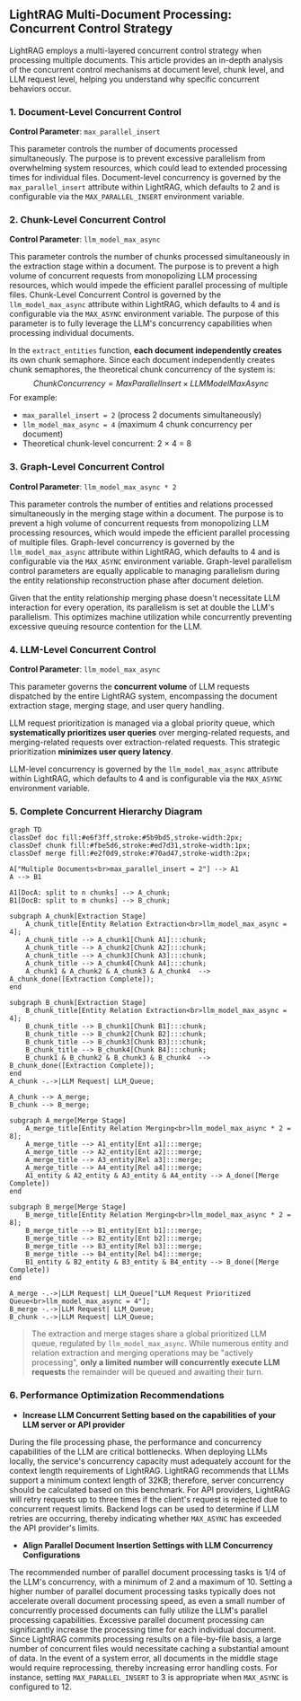 ## LightRAG Multi-Document Processing: Concurrent Control Strategy

LightRAG employs a multi-layered concurrent control strategy when processing multiple documents. This article provides an in-depth analysis of the concurrent control mechanisms at document level, chunk level, and LLM request level, helping you understand why specific concurrent behaviors occur.

### 1. Document-Level Concurrent Control

**Control Parameter**: `max_parallel_insert`

This parameter controls the number of documents processed simultaneously. The purpose is to prevent excessive parallelism from overwhelming system resources, which could lead to extended processing times for individual files. Document-level concurrency is governed by the `max_parallel_insert` attribute within LightRAG, which defaults to 2 and is configurable via the `MAX_PARALLEL_INSERT` environment variable.

### 2. Chunk-Level Concurrent Control

**Control Parameter**: `llm_model_max_async`

This parameter controls the number of chunks processed simultaneously in the extraction stage within a document. The purpose is to prevent a high volume of concurrent requests from monopolizing LLM processing resources, which would impede the efficient parallel processing of multiple files. Chunk-Level Concurrent Control is governed by the `llm_model_max_async` attribute within LightRAG, which defaults to 4 and is configurable via the `MAX_ASYNC` environment variable. The purpose of this parameter is to fully leverage the LLM's concurrency capabilities when processing individual documents.

In the `extract_entities` function, **each document independently creates** its own chunk semaphore. Since each document independently creates chunk semaphores, the theoretical chunk concurrency of the system is:
$$
ChunkConcurrency = Max Parallel Insert × LLM Model Max Async
$$
For example:
- `max_parallel_insert = 2` (process 2 documents simultaneously)
- `llm_model_max_async = 4` (maximum 4 chunk concurrency per document)
- Theoretical chunk-level concurrent: 2 × 4 = 8

### 3. Graph-Level Concurrent Control

**Control Parameter**: `llm_model_max_async * 2`

This parameter controls the number of entities and relations processed simultaneously in the merging stage within a document. The purpose is to prevent a high volume of concurrent requests from monopolizing LLM processing resources, which would impede the efficient parallel processing of multiple files. Graph-level concurrency is governed by the `llm_model_max_async` attribute within LightRAG, which defaults to 4 and is configurable via the `MAX_ASYNC` environment variable. Graph-level parallelism control parameters are equally applicable to managing parallelism during the entity relationship reconstruction phase after document deletion.

Given that the entity relationship merging phase doesn't necessitate LLM interaction for every operation, its parallelism is set at double the LLM's parallelism. This optimizes machine utilization while concurrently preventing excessive queuing resource contention for the LLM.

### 4. LLM-Level Concurrent Control

**Control Parameter**: `llm_model_max_async`

This parameter governs the **concurrent volume** of LLM requests dispatched by the entire LightRAG system, encompassing the document extraction stage, merging stage, and user query handling.

LLM request prioritization is managed via a global priority queue, which **systematically prioritizes user queries** over merging-related requests, and merging-related requests over extraction-related requests. This strategic prioritization **minimizes user query latency**.

LLM-level concurrency is governed by the `llm_model_max_async` attribute within LightRAG, which defaults to 4 and is configurable via the `MAX_ASYNC` environment variable.

### 5. Complete Concurrent Hierarchy Diagram

```mermaid
graph TD
classDef doc fill:#e6f3ff,stroke:#5b9bd5,stroke-width:2px;
classDef chunk fill:#fbe5d6,stroke:#ed7d31,stroke-width:1px;
classDef merge fill:#e2f0d9,stroke:#70ad47,stroke-width:2px;

A["Multiple Documents<br>max_parallel_insert = 2"] --> A1
A --> B1

A1[DocA: split to n chunks] --> A_chunk;
B1[DocB: split to m chunks] --> B_chunk;

subgraph A_chunk[Extraction Stage]
    A_chunk_title[Entity Relation Extraction<br>llm_model_max_async = 4];
    A_chunk_title --> A_chunk1[Chunk A1]:::chunk;
    A_chunk_title --> A_chunk2[Chunk A2]:::chunk;
    A_chunk_title --> A_chunk3[Chunk A3]:::chunk;
    A_chunk_title --> A_chunk4[Chunk A4]:::chunk;
    A_chunk1 & A_chunk2 & A_chunk3 & A_chunk4  --> A_chunk_done([Extraction Complete]);
end

subgraph B_chunk[Extraction Stage]
    B_chunk_title[Entity Relation Extraction<br>llm_model_max_async = 4];
    B_chunk_title --> B_chunk1[Chunk B1]:::chunk;
    B_chunk_title --> B_chunk2[Chunk B2]:::chunk;
    B_chunk_title --> B_chunk3[Chunk B3]:::chunk;
    B_chunk_title --> B_chunk4[Chunk B4]:::chunk;
    B_chunk1 & B_chunk2 & B_chunk3 & B_chunk4  --> B_chunk_done([Extraction Complete]);
end
A_chunk -.->|LLM Request| LLM_Queue;

A_chunk --> A_merge;
B_chunk --> B_merge;

subgraph A_merge[Merge Stage]
    A_merge_title[Entity Relation Merging<br>llm_model_max_async * 2 = 8];
    A_merge_title --> A1_entity[Ent a1]:::merge;
    A_merge_title --> A2_entity[Ent a2]:::merge;
    A_merge_title --> A3_entity[Rel a3]:::merge;
    A_merge_title --> A4_entity[Rel a4]:::merge;
    A1_entity & A2_entity & A3_entity & A4_entity --> A_done([Merge Complete])
end

subgraph B_merge[Merge Stage]
    B_merge_title[Entity Relation Merging<br>llm_model_max_async * 2 = 8];
    B_merge_title --> B1_entity[Ent b1]:::merge;
    B_merge_title --> B2_entity[Ent b2]:::merge;
    B_merge_title --> B3_entity[Rel b3]:::merge;
    B_merge_title --> B4_entity[Rel b4]:::merge;
    B1_entity & B2_entity & B3_entity & B4_entity --> B_done([Merge Complete])
end

A_merge -.->|LLM Request| LLM_Queue["LLM Request Prioritized Queue<br>llm_model_max_async = 4"];
B_merge -.->|LLM Request| LLM_Queue;
B_chunk -.->|LLM Request| LLM_Queue;

```

> The extraction and merge stages share a global prioritized LLM queue, regulated by `llm_model_max_async`. While numerous entity and relation extraction and merging operations may be "actively processing", **only a limited number will concurrently execute LLM requests** the remainder will be queued and awaiting their turn.

### 6. Performance Optimization Recommendations

* **Increase LLM Concurrent Setting based on the capabilities of your LLM server or API provider**

During the file processing phase, the performance and concurrency capabilities of the LLM are critical bottlenecks. When deploying LLMs locally, the service's concurrency capacity must adequately account for the context length requirements of LightRAG. LightRAG recommends that LLMs support a minimum context length of 32KB; therefore, server concurrency should be calculated based on this benchmark. For API providers, LightRAG will retry requests up to three times if the client's request is rejected due to concurrent request limits. Backend logs can be used to determine if LLM retries are occurring, thereby indicating whether `MAX_ASYNC` has exceeded the API provider's limits.

* **Align Parallel Document Insertion Settings with LLM Concurrency Configurations**

The recommended number of parallel document processing tasks is 1/4 of the LLM's concurrency, with a minimum of 2 and a maximum of 10. Setting a higher number of parallel document processing tasks typically does not accelerate overall document processing speed, as even a small number of concurrently processed documents can fully utilize the LLM's parallel processing capabilities. Excessive parallel document processing can significantly increase the processing time for each individual document. Since LightRAG commits processing results on a file-by-file basis, a large number of concurrent files would necessitate caching a substantial amount of data. In the event of a system error, all documents in the middle stage would require reprocessing, thereby increasing error handling costs. For instance, setting `MAX_PARALLEL_INSERT` to 3 is appropriate when `MAX_ASYNC` is configured to 12.
